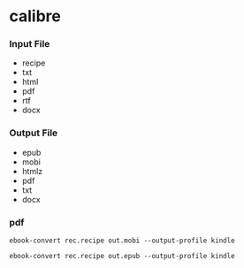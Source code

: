 # calibre


### Input File 
- recipe
- txt
- html
- pdf
- rtf
- docx


### Output File 
- epub
- mobi
- htmlz
- pdf
- txt
- docx


### pdf 


```shell
ebook-convert rec.recipe out.mobi --output-profile kindle

ebook-convert rec.recipe out.epub --output-profile kindle
```